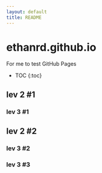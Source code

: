 ```yaml
---
layout: default
title: README
---
```

# ethanrd.github.io
For me to test GitHub Pages
* TOC
{:toc}
## lev 2 #1
### lev 3 #1
## lev 2 #2
### lev 3 #2
### lev 3 #3
